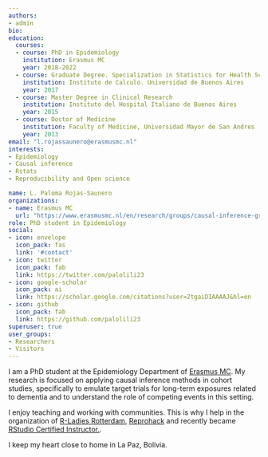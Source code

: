 ```yaml
---
authors:
- admin
bio: 
education:
  courses:
  - course: PhD in Epidemiology
    institution: Erasmus MC
    year: 2018-2022
  - course: Graduate Degree. Specialization in Statistics for Health Sciences
    institution: Instituto de Calculo. Universidad de Buenos Aires
    year: 2017
  - course: Master Degree in Clinical Research
    institution: Instituto del Hospital Italiano de Buenos Aires
    year: 2015
  - course: Doctor of Medicine
    institution: Faculty of Medicine, Universidad Mayor de San Andres
    year: 2013
email: "l.rojassaunero@erasmusmc.nl"
interests:
- Epidemiology
- Causal inference
- Rstats
- Reproducibility and Open science

name: L. Paloma Rojas-Saunero
organizations:
- name: Erasmus MC
  url: "https://www.erasmusmc.nl/en/research/groups/causal-inference-group"
role: PhD student in Epidemiology
social:
- icon: envelope
  icon_pack: fas
  link: '#contact'
- icon: twitter
  icon_pack: fab
  link: https://twitter.com/palolili23
- icon: google-scholar
  icon_pack: ai
  link: https://scholar.google.com/citations?user=2tgaiDIAAAAJ&hl=en
- icon: github
  icon_pack: fab
  link: https://github.com/palolili23
superuser: true
user_groups:
- Researchers
- Visitors
---
```


I am a PhD student at the Epidemiology Department of [Erasmus MC](https://www.erasmusmc.nl/en/research/groups/causal-inference-group). My research is focused on applying causal inference methods in cohort studies, specifically to emulate target trials for long-term exposures related to dementia and to understand the role of competing events in this setting. 

I enjoy teaching and working with communities. This is why I help in the organization of [R-Ladies Rotterdam](https://twitter.com/rladiesrdam), [Reprohack](https://reprohack.github.io/reprohack-hq/) and recently became  [RStudio Certified Instructor.](https://education.rstudio.com/trainers/). 

I keep my heart close to home in La Paz, Bolivia. 